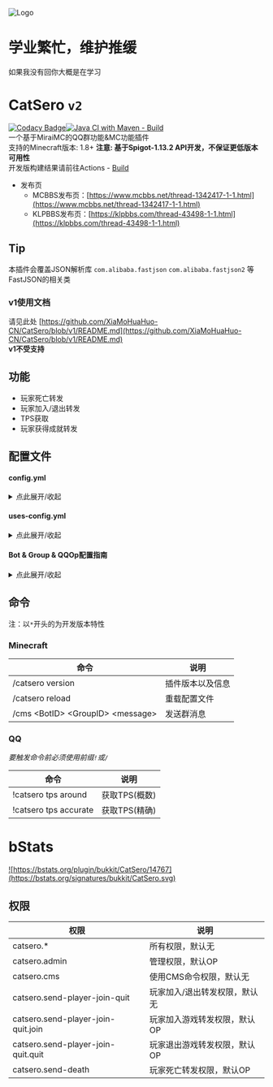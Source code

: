 ![Logo](https://repository-images.githubusercontent.com/460782323/eee698e3-0952-472d-96d2-d08c784c0cc2)

# 学业繁忙，维护推缓

如果我没有回你大概是在学习

# CatSero `v2`

[![Codacy Badge](https://app.codacy.com/project/badge/Grade/babcf1e300a44e3684e88840e2b2b803)](https://www.codacy.com/gh/XiaMoHuaHuo-CN/CatSero/dashboard?utm_source=github.com&amp;utm_medium=referral&amp;utm_content=XiaMoHuaHuo-CN/CatSero&amp;utm_campaign=Badge_Grade)[![Java CI with Maven - Build](https://github.com/XiaMoHuaHuo-CN/CatSero/actions/workflows/builder.yml/badge.svg?branch=main)](https://github.com/XiaMoHuaHuo-CN/CatSero/actions/workflows/builder.yml)  
一个基于MiraiMC的QQ群功能&MC功能插件  
支持的Minecraft版本: 1.8+ **注意: 基于Spigot-1.13.2 API开发，不保证更低版本可用性**  
开发版构建结果请前往Actions - [Build](https://github.com/XiaMoHuaHuo-CN/CatSero/actions/workflows/builder.yml)

- 发布页
    - MCBBS发布页：[https://www.mcbbs.net/thread-1342417-1-1.html](https://www.mcbbs.net/thread-1342417-1-1.html)
    - KLPBBS发布页：[https://klpbbs.com/thread-43498-1-1.html](https://klpbbs.com/thread-43498-1-1.html)

## Tip

本插件会覆盖JSON解析库 `com.alibaba.fastjson` `com.alibaba.fastjson2` 等FastJSON的相关类

### v1使用文档

请见此处 [https://github.com/XiaMoHuaHuo-CN/CatSero/blob/v1/README.md](https://github.com/XiaMoHuaHuo-CN/CatSero/blob/v1/README.md)  
**v1不受支持**

## 功能

- 玩家死亡转发
- 玩家加入/退出转发
- TPS获取
- 玩家获得成就转发

## 配置文件

#### config.yml

<details>
<summary>点此展开/收起</summary>

```yaml
# CatSero Plugin Config
# Generate by CatSero v@plugin.version@

# 语言文件
locale: zh_CN

# bStats
bstats: true

# 检查更新
check-update:
  # 功能开关
  # true | false
  enable: true
  # 检查更新间隔
  # 单位: 秒
  interval: 3600
  # 版本模式
  mode: latest
  # 检查更新服务器API地址，一般情况请勿修改
  api-url: https://mcp.huahuo-cn.tk/api/CatSero/version

# 自定义QQ命令头
custom-qq-command-prefix:
  # 功能开关
  # true | false
  enable: false
  # 命令头
  prefix: ""
```

</details>

#### uses-config.yml

<details>
<summary>点此展开/收起</summary>

```yaml
# CatSero UsesConfig
# Generate by CatSero v@plugin.version@

# 发送玩家加入/退出消息
send-player-join-quit:
  # 功能开关
  # true | false
  enable: false
  # Bot & Group设置
  var:
    # BotID
    bot: hello-bot
    # GroupID
    group: hello-group
  # 格式
  # 内置占位符:
  # - %player% 加入玩家名称
  format:
    # 加入
    join: "%player%加入了游戏"
    # 退出
    quit: "%player%退出了游戏"
  # 需要拥有权限才会发送
  need-permission: false

# 发送玩家死亡消息
send-player-death:
  # 功能开关
  # true | false
  enable: false
  # Bot & Group设置
  var:
    # BotID
    bot: hello-bot
    # GroupID
    group: hello-group
  # 格式
  # 内置占位符:
  # - %player%  玩家名
  # - %message%  死亡消息
  format: "%player%死了,因为\n%message%"
  # 需要拥有权限才会发送
  need-permission: false

# 新人加入群欢迎
new-group-member-message:
  # 功能开关
  # true | false
  enable: false
  # Bot & Group设置
  var:
    # BotID
    bot: hello-bot
    # GroupID
    group: hello-group
  # 格式
  # 内置占位符:
  # - %at%  @新成员
  # - %code%  新成员QQ号
  format: "欢迎%at%（%code%）加入本群!"

# 玩家解锁进度转发
send-advancement:
  # 功能开关
  # true | false
  enable: false
  # Bot & Group设置
  var:
    # BotID
    bot: hello-bot
    # GroupID
    group: hello-group
  # 格式
  # 内置占位符:
  # = %player%  玩家名
  # - %name%  进度名
  # - %description%  进度描述
  format: "%player%达成了进度: %name%\n描述: %description%"

# TPS获取
get-tps:
  # 功能开关
  # true | false
  enable: false
  # Bot & Group设置
  var:
    # BotID
    bot: hello-bot
    # GroupID
    group: hello-group

# 在线玩家获取
get-online-players:
  # 功能开关
  # true | false
  enable: false
  # Bot & Group设置
  var:
    # BotID
    bot: hello-bot
    # GroupID
    group: hello-group
  # 格式
  # 内置占位符:
  # - %count%  当前在线玩家数
  # - %max%  最大在线玩家数
  # - %list%  当前在线玩家列表
  format: |-
    当前在线: %count%
    最大在线: %max%
    玩家列表: %list%
```

</details>

#### Bot & Group & QQOp配置指南

<details>
<summary>点此展开/收起</summary>

##### 添加指南

<details>
<summary>点此展开/收起</summary>

### Bot配置指南

Bot配置位于`mirai-configs/bot.yml`  
首次打开，您应该会看到如下内容

```yaml
list:
  hello-bot: 123456789
```

list下的`example`与`example2`即为BotID  
创建格式为`<id>: <Bot QQ号>`

### Group配置指南

Group配置位于`mirai-configs/group.yml`  
首次打开，您应该会看到如下内容

```yaml
list:
  hello-group: 123456789
```

list下的`example`与`example2`即为GroupID  
创建格式为`<id>: <群号>`

### QQOp配置指南

QQOp配置位于`mirai-configs/qq-op.yml`  
首次打开，您应该会看到如下内容

```yaml
list:
  - 123456789
```

您只需要按照YAML数组格式添加用户QQ号即可
</details>

##### 使用指南

<details>
<summary>点此展开/收起</summary>

打开`uses-config.yml`，您应该会发现每个功能下会有一个`var`:

```yaml
demo-use:
  var:
    bot: hello-bot
    group: hello-group
```

`var`内的`bot`即为Bot配置中的BotID
同理`group`即为Group配置中的GroupID
</details>
</details>

## 命令

注：以`*`开头的为开发版本特性

### Minecraft

| 命令                                  | 说明       |
|-------------------------------------|----------|
| /catsero version                    | 插件版本以及信息 |
| /catsero reload                     | 重载配置文件   |
| /cms \<BotID> \<GroupID> \<message> | 发送群消息    |

### QQ

_要触发命令前必须使用前缀`!`或`/`_

| 命令                    | 说明        |
|-----------------------|-----------|
| !catsero tps around   | 获取TPS(概数) |
| !catsero tps accurate | 获取TPS(精确) |
<!--
| !catsero list                       | 列出服务器上的所有玩家         |
| !catsero pm ban \<player> \(reason) | 封禁一个玩家              |
| !catsero pm unban \<player>         | 解除封禁一名玩家            |
| !catsero pm pardon \<player>        | 解除封禁一名玩家            |
| !catsero pm op \<player>            | 将一名玩家设置为OP          |
| !catsero pm unop \<player>          | 取消一名玩家OP            |
| !catsero pm deop \<player>          | 取消一名玩家OP            |
| !catsero pm kick \<player> (reason) | 踢出一名玩家              |
| !catsero cmd \<command>             | 以控制台身份执行Minecraft命令 |
-->

# bStats

<a href="https://bstats.org/plugin/bukkit/CatSero/14767">![https://bstats.org/plugin/bukkit/CatSero/14767](https://bstats.org/signatures/bukkit/CatSero.svg)</a>

## 权限

| 权限                                 | 说明              |
|------------------------------------|-----------------|
| catsero.*                          | 所有权限，默认无        |
| catsero.admin                      | 管理权限，默认OP       |
| catsero.cms                        | 使用CMS命令权限，默认无   |
| catsero.send-player-join-quit      | 玩家加入/退出转发权限，默认无 |
| catsero.send-player-join-quit.join | 玩家加入游戏转发权限，默认OP |
| catsero.send-player-join-quit.quit | 玩家退出游戏转发权限，默认OP |
| catsero.send-death                 | 玩家死亡转发权限，默认OP   |